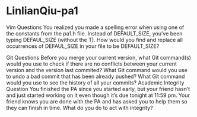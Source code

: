 # LinlianQiu-pa1

Vim Questions
You realized you made a spelling error when using one of the constants from the pa1.h file. Instead of DEFAULT_SIZE, you’ve been typing DEFAUL_SIZE (without the T). How would you find and replace all occurrences of DEFAUL_SIZE in your file to be DEFAULT_SIZE?


Git Questions
Before you merge your current version, what Git command(s) would you use to check if there are no conflicts between your current version and the version last commited?
What Git command would you use to undo a bad commit that has been already pushed?
What Git command would you use to see the history of all your commits?
Academic Integrity Question
You finished the PA since you started early, but your friend hasn’t and just started working on it even though it’s due tonight at 11:59 pm. Your friend knows you are done with the PA and has asked you to help them so they can finish in time. What do you do to act with integrity?
